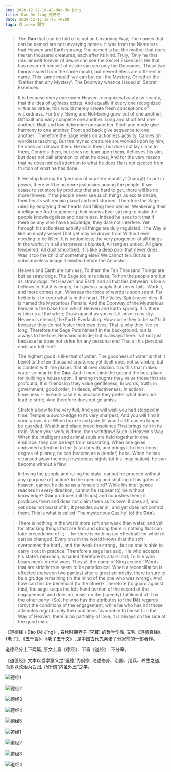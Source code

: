 ```yaml
---
key: 2020-12-12-18-42-dao-de-jing
title: Dào Dé Jīng 道德经
date: 2020-12-12 18:42 +0800
tags: Chinese 国学
---
```


> The **Dào** that can be told of is not an Unvarying Way; The names that can be named are not unvarying names. It was from the Nameless that Heaven and Earth sprang; The named is but the mother that rears the ten thousand creatures, each after its kind. Truly, ‘Only he that rids himself forever of desire can see the Secret Essences’; He that has never rid himself of desire can see only the Outcomes. These two things issued from the same mould, but nevertheless are different in name. This ‘same mould’ we can but call the Mystery, Or rather the ‘Darker than any Mystery’, The Doorway whence issued all Secret Essences.

> It is because every one under Heaven recognizes beauty as beauty, that the idea of ugliness exists. And equally if every one recognized virtue as virtue, this would merely create fresh conceptions of wickedness. For truly ‘Being and Not-being grow out of one another; Difficult and easy complete one another. Long and short test one another; High and low determine one another. Pitch and mode give harmony to one another. Front and back give sequence to one another’. Therefore the Sage relies on actionless activity, Carries on wordless teaching, But the myriad creatures are worked upon by him; he does not disown them. He rears them, but does not lay claim to them, Controls them, but does not lean upon them, Achieves his aim, but does not call attention to what he does; And for the very reason that he does not call attention to what he does He is not ejected from fruition of what he has done.

> If we stop looking for ‘persons of superior morality’ (Xián/贤) to put in power, there will be no more jealousies among the people. If we cease to set store by products that are hard to get, there will be no more thieves. If the people never see such things as excite desire, their hearts will remain placid and undisturbed. Therefore the Sage rules By emptying their hearts And filling their bellies, Weakening their intelligence And toughening their sinews Ever striving to make the people knowledgeless and desireless. Indeed he sees to it that if there be any who have knowledge, they dare not interfere. Yet through his actionless activity all things are duly regulated. The Way is like an empty vessel That yet may be drawn from Without ever needing to be filled. It is bottomless; the very progenitor of all things in the world. In it all sharpness is blunted, All tangles untied, All glare tempered, All dust smoothed. It is like a deep pool that never dries. Was it too the child of something else? We cannot tell. But as a substanceless image it existed before the Ancestor.

> Heaven and Earth are ruthless; To them the Ten Thousand Things are but as straw dogs. The Sage too is ruthless; To him the people are but as straw dogs. Yet Heaven and Earth and all that lies between Is like a bellows In that it is empty, but gives a supply that never fails. Work it, and more comes out . Whereas the force of words is soon spent. Far better is it to keep what is in the heart. The Valley Spirit never dies. It is named the Mysterious Female. And the Doorway of the Mysterious Female Is the base from which Heaven and Earth sprang. It is there within us all the while; Draw upon it as you will, it never runs dry. Heaven is eternal, the Earth Everlasting. How come they to be so? Is it because they do not foster their own lives; That is why they live so long. Therefore the Sage Puts himself in the background; but is always to the fore. Remains outside; but is always there. Is it not just because he does not strive for any personal end That all his personal ends are fulfilled?

> The highest good is like that of water. The goodness of water is that it benefits the ten thousand creatures; yet itself does not scramble, but is content with the places that all men disdain. It is this that makes water so near to the **Dào**. And if men think the ground the best place for building a house upon, If among thoughts they value those that are profound, If in friendship they value gentleness, In words, truth; in government, good order; In deeds, effectiveness; in actions, timeliness -- In each case it is because they prefer what does not lead to strife, And therefore does not go amiss.

> Stretch a bow to the very full, And you will wish you had stopped in time; Temper a sword-edge to its very sharpest, And you will find it soon grows dull When bronze and jade fill your hall It can no longer be guarded. Wealth and place breed insolence That brings ruin in its train. When your work is done, then withdraw! Such is Heaven's Way. When the intelligent and animal souls are held together in one embrace, they can be kept from separating. When one gives undivided attention to the (vital) breath, and brings it to the utmost degree of pliancy, he can become as a (tender) babe. When he has cleansed away the most mysterious sights (of his imagination), he can become without a flaw. 

> In loving the people and ruling the state, cannot he proceed without any (purpose of) action? In the opening and shutting of his gates of heaven, cannot he do so as a female bird? While his intelligence reaches in every direction, cannot he (appear to) be without knowledge? **Dào** produces (all things) and nourishes them; it produces them and does not claim them as its own; it does all, and yet does not boast of it；it presides over all, and yet does not control them. This is what is called ‘The mysterious Quality’ (of the **Dào**).

> There is nothing in the world more soft and weak than water, and yet for attacking things that are firm and strong there is nothing that can take precedence of it; -- for there is nothing (so effectual) for which it can be changed. Every one in the world knows that the soft overcomes the hard，and the weak the strong，but no one is able to carry it out in practice. 
Therefore a sage has said, ‘He who accepts his state’s reproach, Is hailed therefore its altars‘lord; To him who bears men‘s direful woes They all the name of King accord.’ Words that are strictly true seem to be paradoxical. When a reconciliation is effected (between two parties) after a great animosity, there is sure to be a grudge remaining (in the mind of the one who was wrong). And how can this be beneficial (to the other)? Therefore (to guard against this), the sage keeps the left-hand portion of the record of the engagement, and does not insist on the (speedy) fulfilment of it by the other party. (So), he who has the attributes (of the **Dé**) regards (only) the conditions of the engagement, while he who has not those attributes regards only the conditions favourable to himself. In the Way of Heaven, there is no partiality of love; it is always on the side of the good man.

《道德经 / Dào Dé Jīng》, 春秋时期老子 (李耳) 的哲学作品, 
又称《道德真经》、《老子》、《五千言》、《老子五千文》, 
是中国古代先秦诸子分家前的一部著作。

道德经分上下两篇, 原文上篇《德经》、下篇《道经》, 不分章。

《道德经》文本以哲学意义之“道德”为纲宗, 
论述修身、治国、用兵、养生之道, 而多以政治为旨归, 乃所谓“内圣外王”之学。

![德经1](https://tenetai.com/iclass/d01.png)

![德经2](https://tenetai.com/iclass/d02.png)

![德经3](https://tenetai.com/iclass/d03.png)

![德经4](https://tenetai.com/iclass/d04.png)

![德经5](https://tenetai.com/iclass/d05.png)

![道经1](https://tenetai.com/iclass/d11.png)

![道经2](https://tenetai.com/iclass/d12.png)

![道经3](https://tenetai.com/iclass/d13.png)

![道经4](https://tenetai.com/iclass/d14.png)

<!--more-->
